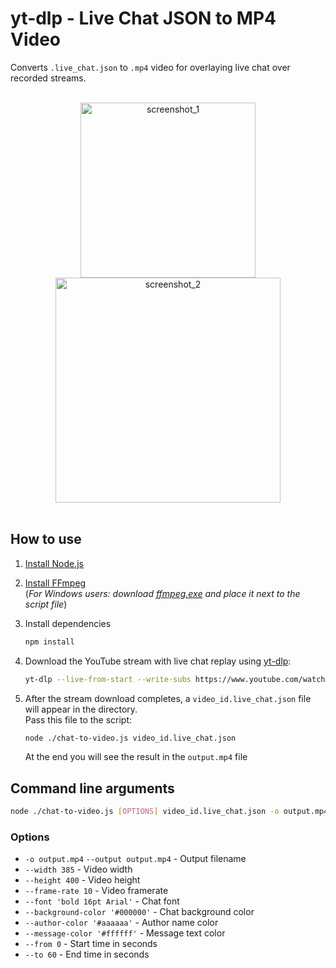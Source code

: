 # yt-dlp - Live Chat JSON to MP4 Video

Converts `.live_chat.json` to `.mp4` video for overlaying live chat over recorded streams.

<br/>
<div align="center">
   <img alt="screenshot_1" src="https://github.com/koshkokoshka/yt-dlp-chat-to-video/assets/12164048/66a5897b-ab66-45c3-af3a-8ad77044988a" height="280">
   <img alt="screenshot_2" src="https://github.com/koshkokoshka/yt-dlp-chat-to-video/assets/12164048/afe1b22a-4e4f-4c32-a838-de4fafc2cdd4" height="360">
</div>
<br/>

## How to use

1. [Install Node.js](https://nodejs.org/en)

2. [Install FFmpeg](https://ffmpeg.org/download.html)<br>
   (*For Windows users: download [ffmpeg.exe](https://github.com/BtbN/FFmpeg-Builds/releases/download/latest/ffmpeg-master-latest-win64-gpl.zip) and place it next to the script file*)

3. Install dependencies
   ```bash
   npm install
   ```

4. Download the YouTube stream with live chat replay using [yt-dlp](https://github.com/yt-dlp/yt-dlp):
    ```bash
    yt-dlp --live-from-start --write-subs https://www.youtube.com/watch?v=CqnNp8kwE78
    ```

5. After the stream download completes, a `video_id.live_chat.json` file will appear in the directory.<br>
   Pass this file to the script:
    ```bash
    node ./chat-to-video.js video_id.live_chat.json
    ```
    At the end you will see the result in the `output.mp4` file

## Command line arguments
```bash
node ./chat-to-video.js [OPTIONS] video_id.live_chat.json -o output.mp4
```
### Options
* `-o output.mp4` `--output output.mp4` - Output filename
* `--width 385` - Video width
* `--height 400` - Video height
* `--frame-rate 10` - Video framerate
* `--font 'bold 16pt Arial'` - Chat font
* `--background-color '#000000'` - Chat background color
* `--author-color '#aaaaaa'` - Author name color
* `--message-color '#ffffff'` - Message text color
* `--from 0` - Start time in seconds
* `--to 60` - End time in seconds
